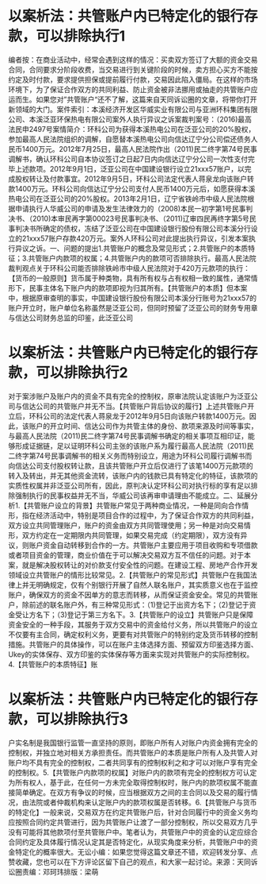 # 以案析法：共管账户内已特定化的银行存款，可以排除执行1

编者按：在商业活动中，经常会遇到这样的情况：买卖双方签订了大额的资金交易合同，合同要求分阶段收费，当交易进行到关键阶段的时候，卖方担心买方不能按约定及时付款，要求提供担保或提前履行付款，交易因此陷入僵局。在这样的市场环境下，为了保证合作双方的共同利益、防止资金被非法挪用或抽走的共管账户应运而生。如果您对”共管账户“还不了解，这篇来自天同诉讼圈的文章，将带你打开新领域的大门。案件索引：本溪经济开发区华威实业有限公司与亚洲环科集团有限公司、本溪泛亚环保热电有限公司案外人执行异议之诉案裁判案号：（2016)最高法民申2497号案情简介：环科公司为获得本溪热电公司在泛亚公司的20%股权，参加最高人民法院组织的调解，自愿替本溪热电公司向信达辽宁分公司偿还债务人民币1400万元。2012年7月25日，最高人民法院作出（2011)民二终字第74号民事调解书，确认环科公司自本协议签订之日起7日内向信达辽宁分公司一次性支付完毕上述款项。2012年9月1日，泛亚公司在中国建设银行设立21xxx57账户，以完成股权转让及付款事宜。2012年9月5日，环科公司法定代表人蒋泉龙向该账户转款1400万元。环科公司向信达辽宁分公司支付人民币1400万元后，如愿获得本溪热电公司在泛亚公司的20%股权。2013年2月1日，辽宁省铁岭市中级人民法院根据申请执行人华威公司的申请及发生法律效力的（2008)本民一初字第1号民事判决书、（2010)本审民再字第00023号民事判决书、（2011)辽审四民再终字第5号民事判决书所确定的债权，冻结了泛亚公司在中国建设银行股份有限公司本溪分行设立的21xxx57账户存款420万元。案外人环科公司对此提出执行异议，引发本案执行异议之诉。一、问题的提出1.共管账户的概念及常见形式；2.共管账户的本质特征；3.共管账户内款项的权属；4.共管账户内的款项可否排除执行。最高人民法院裁判观点关于环科公司能否排除铁岭市中级人民法院对于420万元款项的执行：【货币的一般原则】货币属于种类物，具有所有权与占有权相一致的属性，通常情形下，民事主体名下账户内的款项即视为归其所有。【共管账户的本质】但本案中，根据原审查明的事实，中国建设银行股份有限公司本溪分行账号为21xxx57的账户开立时，账户单位名称虽然是泛亚公司，但同时预留了泛亚公司的财务专用章与信达公司财务总监的印鉴，此泛亚公司

# 以案析法：共管账户内已特定化的银行存款，可以排除执行2

对于案涉账户及账户内的资金不具有完全的控制权，原审法院认定该账户为泛亚公司与信达公司的共管账户并无不当。【共管账户背后协议的履行】上述共管账户开立后，环科公司的法定代表人蒋泉龙于2012年9月5日向该账户转款1400万元。因此，该账户的开立时间、信达公司作为共管主体的身份、款项来源及时间等事实，与最高人民法院（2011)民二终字第74号民事调解书确定的相关事项互相印证，能够形成证据链，足以证明环科公司主张的该账户系为履行最高人民法院（2011)民二终字第74号民事调解书的相关义务而特别设立，用途为环科公司履行调解书而向信达公司支付股权转让款，且该共管账户开立后仅进行了该笔1400万元款项的转入及转出，并无其他资金流转，该账户内的钱款已具有特定化的特征，该款项的实质性权属并非泛亚公司所有，因此，原判决认定环科公司对执行标的享有足以排除强制执行的民事权益并无不当，华威公司该再审申请理由不能成立。二、延展分析1.【共管账户设立的背景】共管账户常见于两种商业情况，一种是同向合作情形，指在经济活动中，特别是项目合作的过程中，为了保证合作双方的共同利益，双方设立共同管理账户，账户的资金由双方共同管理使用；另一种是对向交易情形，双方约定在一定期限内共同管理，如果交易完成（约定期限），双方没有异议，则账户资金自动转移到合作的一方。共管账户主要应用于项目收购和专项借款或者项目资金的管理，商业价值在于可以解决交易双方互不信任的问题。对于本案，就是解决股权转让的对价款支付安全性的问题。在建设工程、房地产合作开发领域设立共管账户的情形比较常见。2.【共管账户的常见形式】共管账户在我国法律上并无明确规定，仅有个别银行开展了自然人联名账户，其实质意义也在于监控账户，确保双方的资金不因单方的意志而转移，从而保证资金安全。常见的共管账户，除前述的联名账户外，有三种常见形式：（1)登记于出资方名下；（2)登记于资金受让方名下；（3)登记于第三方名下。3.【共管账户的设立】共管账户只是保障资金安全的一种手段，其服务于双方交易中的资金给付义务，所以共管账户的设立不仅要有主合同，确定权利义务，更要有对共管账户的特别约定及货币转移的控制措施。共管账户的具体操作，可以在账户主体选择方面、预留双方印鉴选择方面、Ukey的实体保存、双方印鉴的实体保存等方面来实现对共管账户的实际控制权。4.【共管账户的本质特征】账

# 以案析法：共管账户内已特定化的银行存款，可以排除执行3

户实名制是我国银行监管一直坚持的原则，即账户所有人对账户内资金拥有完全的控制权，并独立地对相关方承担责任。而共管账户的本质是账户所有人及共管人对账户均不具有完全的控制权，二者共同享有的控制权利之和才可以对账户享有完全的控制权。5.【共管账户内款项的权属】对账户内的款项有完全的控制权方可认定为所有权人，基于此，在任何一方未完全取得控制权时，账户内的款项权属不能直接简单确定。在双方有争议的时候，应当根据双方之间的主合同以及交易的履行情况，由法院或者仲裁机构来认定账户内的款项权属是否转移。6.【共管账户与货币的特定化】一般来说，交易双方在约定共管账户后，针对合同履行中的资金义务均应按照合同约定共管进行，因为共管账户让渡了一部分控制权，所以交易双方几乎没有可能将其他款项付至共管账户中。笔者认为，共管账户中的资金的认定应综合合同约定及具体履行情况认定其是否特定化，从现实角度来分析，共管账户中的资金特定化的概率很大。无讼小编：如果您觉得这篇文章还不错，欢迎转发分享、点赞收藏，您也可以在下方评论区留下自己的观点，和大家一起讨论。来源：天同诉讼圈责编：邓珂玮排版：梁萌

